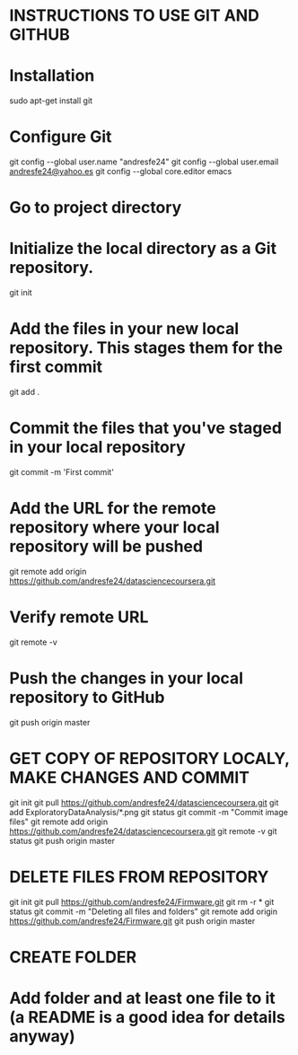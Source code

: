 # INSTRUCTIONS TO USE GIT AND GITHUB

# Installation
sudo apt-get install git

# Configure Git
git config --global user.name "andresfe24"
git config --global user.email andresfe24@yahoo.es
git config --global core.editor emacs

# Go to project directory
# Initialize the local directory as a Git repository.
git init

# Add the files in your new local repository. This stages them for the first commit
git add .

# Commit the files that you've staged in your local repository
git commit -m 'First commit'

# Add the URL for the remote repository where your local repository will be pushed
git remote add origin https://github.com/andresfe24/datasciencecoursera.git

# Verify remote URL
git remote -v

# Push the changes in your local repository to GitHub
git push origin master


# GET COPY OF REPOSITORY LOCALY, MAKE CHANGES AND COMMIT
git init
git pull https://github.com/andresfe24/datasciencecoursera.git
git add ExploratoryDataAnalysis/*.png
git status
git commit -m "Commit image files"
git remote add origin https://github.com/andresfe24/datasciencecoursera.git
git remote -v
git status
git push origin master
 
# DELETE FILES FROM REPOSITORY
git init
git pull https://github.com/andresfe24/Firmware.git
git rm -r *
git status
git commit -m "Deleting all files and folders"
git remote add origin https://github.com/andresfe24/Firmware.git
git push origin master

# CREATE FOLDER
# Add folder and at least one file to it (a README is a good idea for details anyway)
